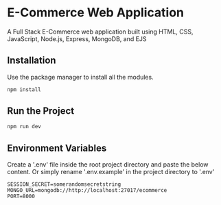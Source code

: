 # E-Commerce Web Application

A Full Stack E-Commerce web application built using HTML, CSS, JavaScript, Node.js, Express, MongoDB, and EJS

## Installation

Use the package manager to install all the modules.

```bash
npm install
```

## Run the Project

```bash
npm run dev
```

## Environment Variables

Create a '.env' file inside the root project directory and paste the below content.
Or simply rename '.env.example' in the project directory to '.env'

```
SESSION_SECRET=somerandomsecretstring
MONGO_URL=mongodb://http://localhost:27017/ecommerce
PORT=8000
```
